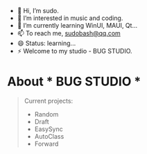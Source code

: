 - 👋 Hi, I’m sudo.
- 👀 I’m interested in music and coding.
- 🌱 I’m currently learning WinUI, MAUI, Qt...
- 📫 To reach me, sudobash@qq.com 
- 😄 Status: learning...
- ⚡ Welcome to my studio - BUG STUDIO.

# About * BUG STUDIO *
> Current projects:
> - Random
> - Draft
> - EasySync
> - AutoClass
> - Forward
<!---
sudo0015/sudo0015 is a ✨ special ✨ repository because its `README.md` (this file) appears on your GitHub profile.
You can click the Preview link to take a look at your changes.
--->
